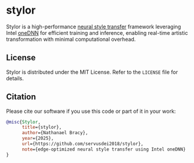# stylor

Stylor is a high-performance [neural style transfer](https://en.wikipedia.org/wiki/Neural_style_transfer) framework leveraging Intel [oneDNN](https://github.com/oneapi-src/oneDNN) for efficient training and inference, enabling real-time artistic transformation with minimal computational overhead.

## License

Stylor is distributed under the MIT License. Refer to the `LICENSE` file for details.

## Citation

Please cite our software if you use this code or part of it in your work:

```bibtex
@misc{Stylor,
      title={stylor},
      author={Nathanael Bracy},
      year={2025},
      url={https://github.com/servusdei2018/stylor},
      note={edge-optimized neural style transfer using Intel oneDNN}
} 
```